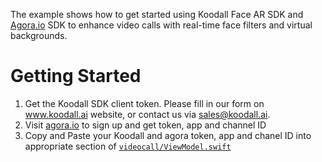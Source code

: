 The example shows how to get started using Koodall Face AR SDK and [Agora.io](https://www.agora.io/en/) SDK to enhance video calls with real-time face filters and virtual backgrounds.  
  
# Getting Started

1. Get the Koodall SDK client token. Please fill in our form on www.koodall.ai website, or contact us via [sales@koodall.ai](mailto:sales@koodall.ai).
2. Visit [agora.io](https://www.agora.io/) to sign up and get token, app and channel ID
3. Copy and Paste your Koodall and agora token, app and chanel ID into appropriate section of [`videocall/ViewModel.swift`](videocall/ViewModel.swift#L10`)
